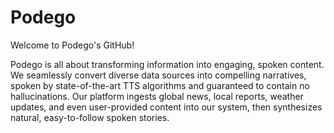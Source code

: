 # Podego

Welcome to Podego's GitHub!

Podego is all about transforming information into engaging, spoken content.
We seamlessly convert diverse data sources into compelling narratives, spoken by state-of-the-art TTS algorithms and guaranteed to contain no hallucinations.
Our platform ingests global news, local reports, weather updates, and even user-provided content into our system, then synthesizes natural, easy-to-follow spoken stories.
